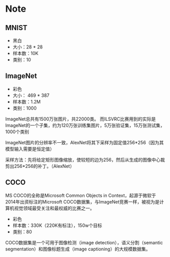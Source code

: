 # Note

## MNIST

- 黑白
- 大小：28 * 28
- 样本数：10K
- 类别：10

## ImageNet

- 彩色
- 大小： 469 * 387
- 样本数：1.2M
- 类别：1000

ImageNet总共有1500万张图片，共22000类。
而ILSVRC比赛用到的实际是ImageNet的一个子集，约为120万张训练集图片，5万张验证集，15万张测试集，1000个类别

ImageNet图片的分辨率不一致，AlexNet将其下采样为固定值256*256（因为其模型输入需要是恒定值）

采样方法：先将给定矩形图像缩放，使较短的边为256，然后从生成的图像中心裁剪出256*256的补丁。（AlexNet）

## COCO

MS COCO的全称是Microsoft Common Objects in Context，起源于微软于2014年出资标注的Microsoft COCO数据集，与ImageNet竞赛一样，被视为是计算机视觉领域最受关注和最权威的比赛之一。

- 彩色
- 样本数：330K（220K有标注），150w个目标
- 类别：80

COCO数据集是一个可用于图像检测（image detection），语义分割（semantic segmentation）和图像标题生成（image captioning）的大规模数据集。
